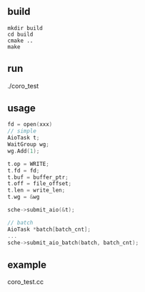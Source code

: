 ## build
```
mkdir build
cd build
cmake ..
make
```
## run
./coro_test

## usage
```c++
fd = open(xxx)
// simple
AioTask t;
WaitGroup wg;
wg.Add(1);

t.op = WRITE;
t.fd = fd;
t.buf = buffer_ptr;
t.off = file_offset;
t.len = write_len;
t.wg = &wg

sche->submit_aio(&t);

// batch
AioTask *batch[batch_cnt];
...
sche->submit_aio_batch(batch, batch_cnt);

```

## example
coro_test.cc
